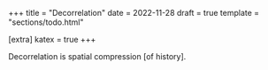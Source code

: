+++
title = "Decorrelation"
date = 2022-11-28
draft = true
template = "sections/todo.html"

[extra]
katex = true
+++

Decorrelation is spatial compression [of history].

